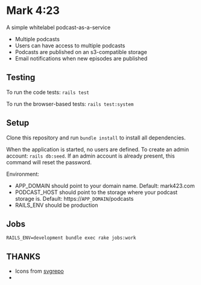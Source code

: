 # Mark 4:23
A simple whitelabel podcast-as-a-service

* Multiple podcasts
* Users can have access to multiple podcasts
* Podcasts are published on an s3-compatible storage
* Email notifications when new episodes are published

## Testing
To run the code tests: `rails test`

To run the browser-based tests: `rails test:system`

## Setup
Clone this repository and run `bundle install` to install all dependencies.

When the application is started, no users are defined. To create an admin account: `rails db:seed`. If an admin account is already present, this command will reset the password.

Environment: 
* APP_DOMAIN should point to your domain name. Default: mark423.com
* PODCAST_HOST should point to the storage where your podcast storage is. Default: https://`APP_DOMAIN`/podcasts
* RAILS_ENV should be production


## Jobs
`RAILS_ENV=development bundle exec rake jobs:work`

## THANKS

* Icons from [svgrepo](https://www.svgrepo.com)
* 